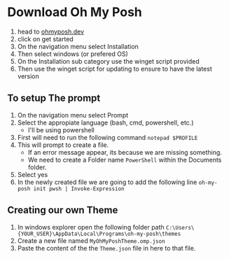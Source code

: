 # Download Oh My Posh 

1. head to [ohmyposh.dev](ohmyposh.dev)
2. click on get started
3. On the navigation menu select Installation
4. Then select windows (or prefered OS)
5. On the Installation sub category use the winget script provided
6. Then use the winget script for updating to ensure to have the latest version

## To setup The prompt

1. On the navigation menu select Prompt
2. Select the appropiate language (bash, cmd, powershell, etc.)
   * I'll be using powershell
3. First will need to run the following command
    ` notepad $PROFILE `
4. This will prompt to create a file.
   * If an error message appear, its because we are missing something.
   * We need to create a Folder name ` PowerShell ` within the Documents folder.
5. Select yes
6. In the newly created file we are going to add the following line 
   ` oh-my-posh init pwsh | Invoke-Expression ` 

## Creating our own Theme

1. In windows explorer open the following folder path 
   `C:\Users\{YOUR_USER}\AppData\Local\Programs\oh-my-posh\themes `
2. Create a new file named `MyOhMyPoshTheme.omp.json`
3. Paste the content of the the `Theme.json` file in here to that file.
